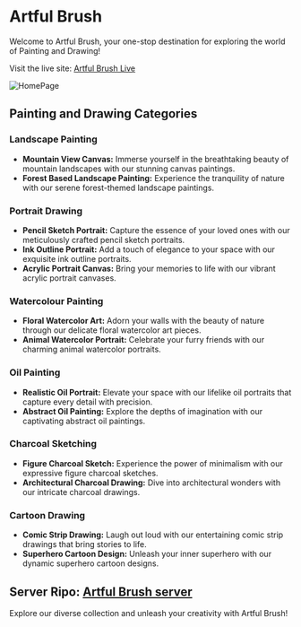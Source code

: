 # Artful Brush

Welcome to Artful Brush, your one-stop destination for exploring the world of Painting and Drawing!

Visit the live site: [Artful Brush Live](https://kaleidoscopic-faloodeh-207bf9.netlify.app/) <br/>

![HomePage](https://i.ibb.co/VY8yQKJ/Screenshot-2024-05-01-143624.png)


## Painting and Drawing Categories

### Landscape Painting
- **Mountain View Canvas:** Immerse yourself in the breathtaking beauty of mountain landscapes with our stunning canvas paintings.
- **Forest Based Landscape Painting:** Experience the tranquility of nature with our serene forest-themed landscape paintings.

### Portrait Drawing
- **Pencil Sketch Portrait:** Capture the essence of your loved ones with our meticulously crafted pencil sketch portraits.
- **Ink Outline Portrait:** Add a touch of elegance to your space with our exquisite ink outline portraits.
- **Acrylic Portrait Canvas:** Bring your memories to life with our vibrant acrylic portrait canvases.

### Watercolour Painting
- **Floral Watercolor Art:** Adorn your walls with the beauty of nature through our delicate floral watercolor art pieces.
- **Animal Watercolor Portrait:** Celebrate your furry friends with our charming animal watercolor portraits.

### Oil Painting
- **Realistic Oil Portrait:** Elevate your space with our lifelike oil portraits that capture every detail with precision.
- **Abstract Oil Painting:** Explore the depths of imagination with our captivating abstract oil paintings.

### Charcoal Sketching
- **Figure Charcoal Sketch:** Experience the power of minimalism with our expressive figure charcoal sketches.
- **Architectural Charcoal Drawing:** Dive into architectural wonders with our intricate charcoal drawings.

### Cartoon Drawing
- **Comic Strip Drawing:** Laugh out loud with our entertaining comic strip drawings that bring stories to life.
- **Superhero Cartoon Design:** Unleash your inner superhero with our dynamic superhero cartoon designs.

Server Ripo: [Artful Brush server](https://github.com/Robiu-Sani/---Artful-Brush-server)
---

Explore our diverse collection and unleash your creativity with Artful Brush!
